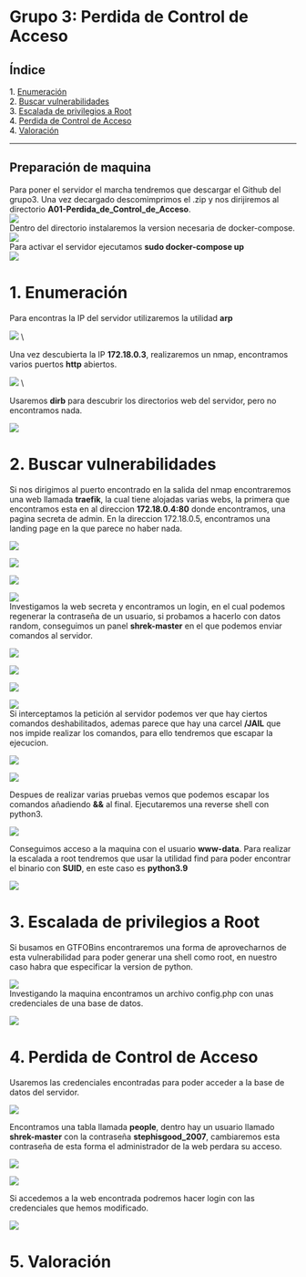 # Grupo 3: Perdida de Control de Acceso

## **Índice**

<span style="color:black;">1. [ Enumeración](#Enumeración)</span><br>
<span style="color:black;">2. [ Buscar vulnerabilidades](#Vulnerabilidades)</span><br>
<span style="color:black;">3. [ Escalada de privilegios a Root ](#root)</span><br>
<span style="color:black;">4. [ Perdida de Control de Acceso ](#perdida)</span><br>
<span style="color:black;">4. [ Valoración](#valoracion)</span><br>

---



## Preparación de maquina

Para poner el servidor el marcha tendremos que descargar el Github del grupo3. Una vez decargado descomimprimos el .zip y nos dirijiremos al directorio **A01-Perdida_de_Control_de_Acceso**. \
![](https://github.com/Dani-ITB24/Proyecto-Final/blob/Grupo5(Eloi-Alan-Fernando-Jose-Zome%C3%B1o)/Documentos/Grupo%203/A01-Perdida_de_Control_de_Acceso/Assets/wget.png) \
Dentro del directorio instalaremos la version necesaria de docker-compose. \
![](https://github.com/Dani-ITB24/Proyecto-Final/blob/Grupo5(Eloi-Alan-Fernando-Jose-Zome%C3%B1o)/Documentos/Grupo%203/A01-Perdida_de_Control_de_Acceso/Assets/install-dockercompose.png) \
Para activar el servidor ejecutamos **sudo docker-compose up** \
![](https://github.com/Dani-ITB24/Proyecto-Final/blob/Grupo5(Eloi-Alan-Fernando-Jose-Zome%C3%B1o)/Documentos/Grupo%203/A01-Perdida_de_Control_de_Acceso/Assets/docker-compose.png) 

<h1 name="Enumeración">1. Enumeración</h1>

Para encontras la IP del servidor utilizaremos la utilidad **arp** 

![](https://github.com/Dani-ITB24/Proyecto-Final/blob/Grupo5(Eloi-Alan-Fernando-Jose-Zome%C3%B1o)/Documentos/Grupo%203/A01-Perdida_de_Control_de_Acceso/Assets/arp.png) \

Una vez descubierta la IP **172.18.0.3**, realizaremos un nmap, encontramos varios puertos **http** abiertos. 

![](https://github.com/Dani-ITB24/Proyecto-Final/blob/Grupo5(Eloi-Alan-Fernando-Jose-Zome%C3%B1o)/Documentos/Grupo%203/A01-Perdida_de_Control_de_Acceso/Assets/nmap.png) \

Usaremos **dirb** para descubrir los directorios web del servidor, pero no encontramos nada. 

![](https://github.com/Dani-ITB24/Proyecto-Final/blob/Grupo5(Eloi-Alan-Fernando-Jose-Zome%C3%B1o)/Documentos/Grupo%203/A01-Perdida_de_Control_de_Acceso/Assets/dirb.png)

<h1 name="Vulnerabilidades">2. Buscar vulnerabilidades</h1>

Si nos dirigimos al puerto encontrado en la salida del nmap encontraremos una web llamada **traefik**, la cual tiene alojadas varias webs, la primera que encontramos esta en al direccion **172.18.0.4:80** donde encontramos, una pagina secreta de admin. En la direccion 172.18.0.5, encontramos una landing page en la que parece no haber nada.

![](https://github.com/Dani-ITB24/Proyecto-Final/blob/Grupo5(Eloi-Alan-Fernando-Jose-Zome%C3%B1o)/Documentos/Grupo%203/A01-Perdida_de_Control_de_Acceso/Assets/dashboard.png)

![](https://github.com/Dani-ITB24/Proyecto-Final/blob/Grupo5(Eloi-Alan-Fernando-Jose-Zome%C3%B1o)/Documentos/Grupo%203/A01-Perdida_de_Control_de_Acceso/Assets/server.4.png)

![](https://github.com/Dani-ITB24/Proyecto-Final/blob/Grupo5(Eloi-Alan-Fernando-Jose-Zome%C3%B1o)/Documentos/Grupo%203/A01-Perdida_de_Control_de_Acceso/Assets/admin-secret-web.png)

![](https://github.com/Dani-ITB24/Proyecto-Final/blob/Grupo5(Eloi-Alan-Fernando-Jose-Zome%C3%B1o)/Documentos/Grupo%203/A01-Perdida_de_Control_de_Acceso/Assets/pino-php.png) \
Investigamos la web secreta y encontramos un login, en el cual podemos regenerar la contraseña de un usuario, si probamos a hacerlo con datos random, conseguimos un panel **shrek-master** en el que podemos enviar comandos al servidor. 

![](https://github.com/Dani-ITB24/Proyecto-Final/blob/Grupo5(Eloi-Alan-Fernando-Jose-Zome%C3%B1o)/Documentos/Grupo%203/A01-Perdida_de_Control_de_Acceso/Assets/login.png)

![](https://github.com/Dani-ITB24/Proyecto-Final/blob/Grupo5(Eloi-Alan-Fernando-Jose-Zome%C3%B1o)/Documentos/Grupo%203/A01-Perdida_de_Control_de_Acceso/Assets/regenerar-contrase%C3%B1a.png) 

![](https://github.com/Dani-ITB24/Proyecto-Final/blob/Grupo5(Eloi-Alan-Fernando-Jose-Zome%C3%B1o)/Documentos/Grupo%203/A01-Perdida_de_Control_de_Acceso/Assets/shrek-master.png)

![](https://github.com/Dani-ITB24/Proyecto-Final/blob/Grupo5(Eloi-Alan-Fernando-Jose-Zome%C3%B1o)/Documentos/Grupo%203/A01-Perdida_de_Control_de_Acceso/Assets/command-panel.png)  \
Si interceptamos la petición al servidor podemos ver que hay ciertos comandos deshabilitados, ademas parece que hay una carcel **/JAIL** que nos impide realizar los comandos, para ello tendremos que escapar la ejecucion. 

![](https://github.com/Dani-ITB24/Proyecto-Final/blob/Grupo5(Eloi-Alan-Fernando-Jose-Zome%C3%B1o)/Documentos/Grupo%203/A01-Perdida_de_Control_de_Acceso/Assets/burpsuite.png)

![](https://github.com/Dani-ITB24/Proyecto-Final/blob/Grupo5(Eloi-Alan-Fernando-Jose-Zome%C3%B1o)/Documentos/Grupo%203/A01-Perdida_de_Control_de_Acceso/Assets/ls.png)

Despues de realizar varias pruebas vemos que podemos escapar los comandos añadiendo **&&** al final. Ejecutaremos una reverse shell con python3. 

![](https://github.com/Dani-ITB24/Proyecto-Final/blob/Grupo5(Eloi-Alan-Fernando-Jose-Zome%C3%B1o)/Documentos/Grupo%203/A01-Perdida_de_Control_de_Acceso/Assets/reverse-shell-web.png) 

Conseguimos acceso a la maquina con el usuario **www-data**. Para realizar la escalada a root tendremos que usar la utilidad find para poder encontrar el binario con **SUID**, en este caso es **python3.9** 

![](https://github.com/Dani-ITB24/Proyecto-Final/blob/Grupo5(Eloi-Alan-Fernando-Jose-Zome%C3%B1o)/Documentos/Grupo%203/A01-Perdida_de_Control_de_Acceso/Assets/nc-whoami-find.png)

<h1 name="root">3. Escalada de privilegios a Root</h1>

Si busamos en GTFOBins encontraremos una forma de aprovecharnos de esta vulnerabilidad para poder generar una shell como root, en nuestro caso habra que especificar la version de python. 

![](https://github.com/Dani-ITB24/Proyecto-Final/blob/Grupo5(Eloi-Alan-Fernando-Jose-Zome%C3%B1o)/Documentos/Grupo%203/A01-Perdida_de_Control_de_Acceso/Assets/root.png) \
Investigando la maquina encontramos un archivo config.php con unas credenciales de una base de datos. 

![](https://github.com/Dani-ITB24/Proyecto-Final/blob/Grupo5(Eloi-Alan-Fernando-Jose-Zome%C3%B1o)/Documentos/Grupo%203/A01-Perdida_de_Control_de_Acceso/Assets/config-php.png)

<h1 name="perdida">4. Perdida de Control de Acceso</h1>
Usaremos las credenciales encontradas para poder acceder a la base de datos del servidor. 

![](https://github.com/Dani-ITB24/Proyecto-Final/blob/Grupo5(Eloi-Alan-Fernando-Jose-Zome%C3%B1o)/Documentos/Grupo%203/A01-Perdida_de_Control_de_Acceso/Assets/mysql.png) 

Encontramos una tabla llamada **people**, dentro hay un usuario llamado **shrek-master** con la contraseña **stephisgood_2007**, cambiaremos esta contraseña de esta forma el administrador de la web perdara su acceso. 

![](https://github.com/Dani-ITB24/Proyecto-Final/blob/Grupo5(Eloi-Alan-Fernando-Jose-Zome%C3%B1o)/Documentos/Grupo%203/A01-Perdida_de_Control_de_Acceso/Assets/tables.png)

![](https://github.com/Dani-ITB24/Proyecto-Final/blob/Grupo5(Eloi-Alan-Fernando-Jose-Zome%C3%B1o)/Documentos/Grupo%203/A01-Perdida_de_Control_de_Acceso/Assets/cambiada.png)

Si accedemos a la web encontrada podremos hacer login con las credenciales que hemos modificado. 

![](https://github.com/Dani-ITB24/Proyecto-Final/blob/Grupo5(Eloi-Alan-Fernando-Jose-Zome%C3%B1o)/Documentos/Grupo%203/A01-Perdida_de_Control_de_Acceso/Assets/acces-psswd.png)

<h1 name="valoracion">5. Valoración</h1>


